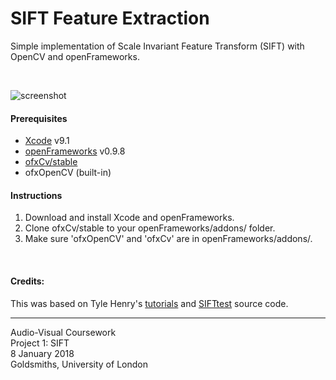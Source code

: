 # SIFT Feature Extraction
Simple implementation of Scale Invariant Feature Transform (SIFT) with OpenCV and openFrameworks.

<br>

![screenshot](image.jpg)

#### Prerequisites
- [Xcode](https://itunes.apple.com/us/app/xcode/id497799835?mt=12) v9.1 
- [openFrameworks](http://openframeworks.cc/download/) v0.9.8
- [ofxCv/stable](https://github.com/kylemcdonald/ofxCv/tree/stable)
- ofxOpenCV (built-in)

#### Instructions
1. Download and install Xcode and openFrameworks.
2. Clone ofxCv/stable to your openFrameworks/addons/ folder.
3. Make sure 'ofxOpenCV' and 'ofxCv' are in openFrameworks/addons/.

<br>

#### Credits:
This was based on Tyle Henry's [tutorials](http://www.tylerhenry.com/sift-implementation-in-openframeworks-part-1/) and [SIFTtest](https://github.com/tyhenry/opencv-oF-experiments/blob/master/SIFTtest/) source code. 

---
Audio-Visual Coursework  
Project 1: SIFT  
8 January 2018  
Goldsmiths, University of London
